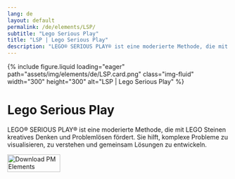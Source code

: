 ```yaml
---
lang: de
layout: default
permalink: /de/elements/LSP/
subtitle: "Lego Serious Play"
title: "LSP | Lego Serious Play"
description: "LEGO® SERIOUS PLAY® ist eine moderierte Methode, die mit LEGO Steinen kreatives Denken und Problemlösen fördert. Sie hilft, komplexe Probleme zu visualisieren, zu verstehen und gemeinsam Lösungen zu entwickeln."
---
```


{% include figure.liquid loading="eager" path="assets/img/elements/de/LSP.card.png" class="img-fluid" width="300" height="300" alt="LSP | Lego Serious Play" %}

# Lego Serious Play

LEGO® SERIOUS PLAY® ist eine moderierte Methode, die mit LEGO Steinen kreatives Denken und Problemlösen fördert. Sie hilft, komplexe Probleme zu visualisieren, zu verstehen und gemeinsam Lösungen zu entwickeln.

<a href="https://apps.apple.com/app/apple-store/id6738084498?pt=127441684&ct=website&mt=8">
  <img src="{{ "assets/img/en/appstore.png" | relative_url }}" width="120" height="40" alt="Download PM Elements">
</a>
